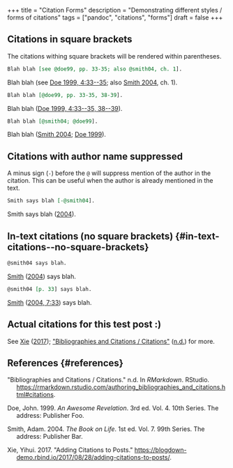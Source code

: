 +++
title = "Citation Forms"
description = "Demonstrating different styles / forms of citations"
tags = ["pandoc", "citations", "forms"]
draft = false
+++

## Citations in square brackets

The citations withing square brackets will be rendered within
parentheses.

``` org
Blah blah [see @doe99, pp. 33-35; also @smith04, ch. 1].
```

Blah blah (see [Doe 1999, 4:33--35](#ref-doe99); also [Smith
2004](#ref-smith04), ch. 1).

``` org
Blah blah [@doe99, pp. 33-35, 38-39].
```

Blah blah ([Doe 1999, 4:33--35, 38--39](#ref-doe99)).

``` org
Blah blah [@smith04; @doe99].
```

Blah blah ([Smith 2004](#ref-smith04); [Doe 1999](#ref-doe99)).

## Citations with author name suppressed

A minus sign (`-`) before the `@` will suppress mention of the author in
the citation. This can be useful when the author is already mentioned in
the text.

``` org
Smith says blah [-@smith04].
```

Smith says blah ([2004](#ref-smith04)).

## In-text citations (no square brackets) {#in-text-citations--no-square-brackets}

``` org
@smith04 says blah.
```

[Smith](#ref-smith04) ([2004](#ref-smith04)) says blah.

``` org
@smith04 [p. 33] says blah.
```

[Smith](#ref-smith04) ([2004, 7:33](#ref-smith04)) says blah.

## Actual citations for this test post :)

See [Xie](#ref-addCite17) ([2017](#ref-addCite17)); ["Bibliographies and
Citations / Citations"](#ref-rmdCitations) ([n.d.](#ref-rmdCitations))
for more.

## References {#references}

<div id="refs" class="references
  <div></div>
 csl-bib-body hanging-indent">

<div id="ref-rmdCitations" class="csl-entry">
  <div></div>

"Bibliographies and Citations / Citations." n.d. In *RMarkdown*.
RStudio.
<https://rmarkdown.rstudio.com/authoring_bibliographies_and_citations.html#citations>.

</div>

<div id="ref-doe99" class="csl-entry">
  <div></div>

Doe, John. 1999. *An Awesome Revelation*. 3rd ed. Vol. 4. 10th Series.
The address: Publisher Foo.

</div>

<div id="ref-smith04" class="csl-entry">
  <div></div>

Smith, Adam. 2004. *The Book on Life*. 1st ed. Vol. 7. 99th Series. The
address: Publisher Bar.

</div>

<div id="ref-addCite17" class="csl-entry">
  <div></div>

Xie, Yihui. 2017. "Adding Citations to Posts."
<https://blogdown-demo.rbind.io/2017/08/28/adding-citations-to-posts/>.

</div>

</div>
